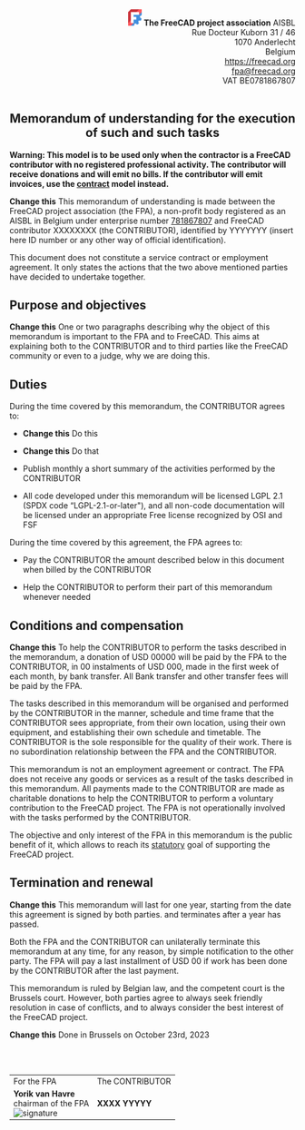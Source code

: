 <div align=right>
<img src="../../images/logos/logo.svg" style="width:24px;" />  <b>The FreeCAD project association</b> AISBL<br/>
Rue Docteur Kuborn 31 / 46<br/>
1070 Anderlecht<br/>
Belgium<br/>
<a href="https://freecad.org">https://freecad.org</a><br/>
<a href="mailto:fpa@freecad.org">fpa@freecad.org</a><br/>
VAT BE0781867807
<br/><br/>
</div>

<h2 align=center>Memorandum of understanding for the execution of such and such tasks</h2>

**Warning: This model is to be used only when the contractor is a FreeCAD contributor with no registered professional activity. The contributor will receive donations and will emit no bills. If the contributor will emit invoices, use the [contract](contract.md) model instead.**

**Change this** This memorandum of understanding is made between the FreeCAD project association (the FPA), a non-profit body registered as an AISBL in Belgium under enterprise number [781867807](https://kbopub.economie.fgov.be/kbopub/toonondernemingps.html?lang=en&ondernemingsnummer=781867807) and FreeCAD contributor XXXXXXXX (the CONTRIBUTOR), identified by YYYYYYY (insert here ID number or any other way of official identification). 

This document does not constitute a service contract or employment agreement. It only states the actions that the two above mentioned parties have decided to undertake together. 

## Purpose and objectives

**Change this** One or two paragraphs describing why the object of this memorandum is important to the FPA and to FreeCAD. This aims at explaining both to the CONTRIBUTOR and to third parties like the FreeCAD community or even to a judge, why we are doing this.

## Duties

During the time covered by this memorandum, the CONTRIBUTOR agrees to:

- **Change this** Do this

- **Change this** Do that

- Publish monthly a short summary of the activities performed by the CONTRIBUTOR

- All code developed under this memorandum will be licensed LGPL 2.1 (SPDX code “LGPL-2.1-or-later"), and all non-code documentation will be licensed 
  under an appropriate Free license recognized by OSI and FSF

During the time covered by this agreement, the FPA agrees to:

- Pay the CONTRIBUTOR the amount described below in this document when billed by the CONTRIBUTOR

- Help the CONTRIBUTOR to perform their part of this memorandum whenever needed

## Conditions and compensation

**Change this** To help the CONTRIBUTOR to perform the tasks described in the memorandum, a donation of USD 00000 will be paid by the FPA to the CONTRIBUTOR, in 00 instalments of USD 000, made in the first week of each month, by bank transfer. All Bank transfer and other transfer fees will be paid by the FPA.

The tasks described in this memorandum will be organised and performed by the CONTRIBUTOR in the manner, schedule and time frame that the CONTRIBUTOR sees appropriate, from their own location, using their own equipment, and establishing their own schedule and timetable. The CONTRIBUTOR is the sole responsible for the quality of their work. There is no subordination relationship between the FPA and the CONTRIBUTOR.

This memorandum is not an employment agreement or contract. The FPA does not receive any goods or services as a result of the tasks described in this memorandum. All payments made to the CONTRIBUTOR are made as charitable donations to help the CONTRIBUTOR to perform a voluntary contribution to the FreeCAD project. The FPA is not operationally involved with the tasks performed by the CONTRIBUTOR.

The objective and only interest of the FPA in this memorandum is the public benefit of it, which allows to reach its [statutory](https://fpa.freecad.org/documents/Statutes.pdf) goal of supporting the FreeCAD project.

## Termination and renewal

**Change this** This memorandum will last for one year, starting from the date this agreement is signed by both parties. and terminates after a year has passed.

Both the FPA and the CONTRIBUTOR can unilaterally terminate this memorandum at any time, for any reason, by simple notification to the other party. The FPA will pay a last installment of USD 00 if work has been done by the CONTRIBUTOR after the last payment.

This memorandum is ruled by Belgian law, and the competent court is the Brussels court. However, both parties agree to always seek friendly resolution in case of conflicts, and to always consider the best interest of the FreeCAD project.

**Change this** Done in Brussels on October 23rd, 2023

<div>
<br/><br/>
<table>
<tr>
<td>
For the FPA
</td>
<td>
The CONTRIBUTOR
</td>
</tr>
<tr>
<td>
<b>Yorik van Havre</b><br/>
chairman of the FPA<br/>
<img src="/home/yorik/Documents/Admin/Docs/signature.png" title="" alt="signature" width="200">
</td>
<td>
<b>XXXX YYYYY</b><br/>
</td>
</tr>
</table>
</div>
